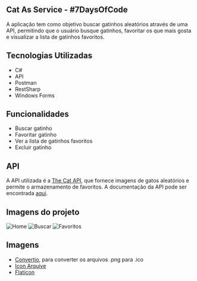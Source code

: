 ## Cat As Service - #7DaysOfCode 

A aplicação tem como objetivo buscar gatinhos aleatórios através de uma API, 
permitindo que o usuário busque gatinhos, favoritar os que mais gosta e visualizar a lista de gatinhos favoritos.

## Tecnologias Utilizadas
- C#
- API
- Postman
- RestSharp
- Windows Forms

## Funcionalidades
- Buscar gatinho
- Favoritar gatinho
- Ver a lista de gatinhos favoritos
- Excluir gatinho

## API
A API utilizada é a [The Cat API](https://thecatapi.com/), que fornece imagens de gatos aleatórios e permite o armazenamento de favoritos.
A documentação da API pode ser encontrada [aqui](https://developers.thecatapi.com/view-account/ylX4blBYT9FaoVd6OhvR?report=bOoHBz-8t).

## Imagens do projeto
![Home](homeCat.jpg)
![Buscar](buscarcas.jpg)
![Favoritos](buscaracasfavoritas.jpg)

## Imagens

- [Convertio](https://convertio.co/pt/), para converter os arquivos .png para .ico
- [Icon Arquive](https://www.iconarchive.com/)
- [Flaticon](https://www.flaticon.com/)
